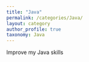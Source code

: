 ```yaml
---
title: "Java"
permalink: /categories/Java/
layout: category
author_profile: true
taxonomy: Java
---
```


Improve my Java skills